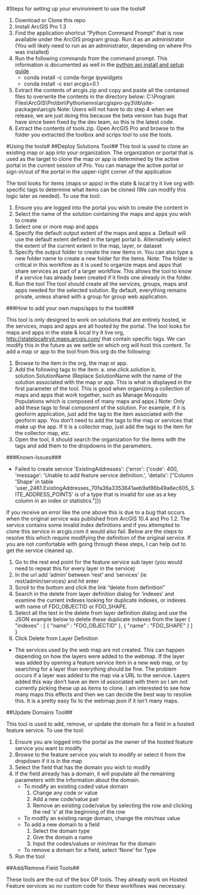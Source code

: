#Steps for setting up your environment to use the tools#
1. Download or Clone this repo
2. Install ArcGIS Pro 1.3
3. Find the application shortcut “Python Command Prompt” that is now available under the ArcGIS program group. Run it as an administrator (You will likely need to run as an administrator, depending on where Pro was installed)
4. Run the following commands from the command prompt. This information is documented as well in the [python api install and setup guide](https://developers.arcgis.com/python/guide/Install-and-set-up/)
    - conda install -c conda-forge ipywidgets
    - conda install -c esri arcgis=0.1
5.	Extract the contents of arcgis.zip and copy and paste all the contained files to overwrite the contents in the directory below:
C:\Program Files\ArcGIS\Pro\bin\Python\envs\arcgispro-py3\lib\site-packages\arcgis
Note: Users will not have to do step 4 when we release, we are just doing this because the beta version has bugs that have since been fixed by the dev team, so this is the latest code.
6.	Extract the contents of tools.zip. Open ArcGIS Pro and browse to the folder you extracted the toolbox and scrips tool to use the tools.

#Using the tools#
##Deploy Solutions Tool##
This tool is used to clone an existing map or app into your organization. The organization or portal that is used as the target to clone the map or app is determined by the active portal in the current session of Pro. You can manage the active portal or sign-in/out of the portal in the upper-right corner of the application

The tool looks for items (maps or apps) in the state & local try it live org with specific tags to determine what items can be cloned (We can modify this logic later as needed). To use the tool:


1. Ensure you are logged into the portal you wish to create the content in
2. Select the name of the solution containing the maps and apps you wish to create
3. Select one or more map and apps
4. Specify the default output extent of the maps and apps
  a. Default will use the default extent defined in the target portal
  b. Alternatively select the extent of the current extent in the map, layer, or dataset
5. Specify the output folder to create the new items in. You can also type a new folder name to create a new folder for the items.
Note: The folder is critical in this workflow as it is used to organize maps and apps that share services as part of a larger workflow. This allows the tool to know if a service has already been created if it finds one already in the folder.
6.	Run the tool
The tool should create all the services, groups, maps and apps needed for the selected solution. By default, everything remains private, unless shared with a group for group web application.

###How to add your own maps/apps to the tool###

This tool is only designed to work on solutions that are entirely hosted, ie the services, maps and apps are all hosted by the portal. The tool looks for maps and apps in the state & local try it live org, http://statelocaltryit.maps.arcgis.com/ that contain specific tags. We can modify this in the future as we settle on which org will host this content. To add a map or app to the tool from this org do the following:

1.	Browse to the item in the org, the map or app.
2.	Add the following tags to the item:
a.	one.click.solution
b.	solution.SolutionName (Replace SolutionName with the name of the solution associated with the map or app. This is what is displayed in the first parameter of the tool. This is good when organizing a collection of maps and apps that work together, such as Manage Mosquito Populations which is composed of many maps and apps.)
Note: Only add these tags to final component of the solution. For example, if it is geoform application, just add the tag to the item associated with the geoform app. You don’t need to add the tags to the map or services that make up the app. If it is a collector map, just add the tags to the item for the collector map, etc.
3.	Open the tool, it should search the organization for the items with the tags and add them to the dropdowns in the parameters.

###Known-Issues###
* Failed to create service 'ExistingAddresses': {'error': {'code': 400, 'message': 'Unable to add feature service definition.', 'details': ["Column 'Shape' in table 'user_2461.ExistingAddresses_70fa36a3353641aeb9af86b49a6ec605_SITE_ADDRESS_POINTS' is of a type that is invalid for use as a key column in an index or statistics."]}}

If you receive an error like the one above this is due to a bug that occurs when the original service was published from ArcGIS 10.4 and Pro 1.2. The service contains some invalid index definitions and if you attempted to clone this service in arcgis.com it would also fail. Below are the steps to resolve this which require modifying the definition of the original service. If you are not comfortable with going through these steps, I can help out to get the service cleaned up.

1. Go to the rest end point for the feature service sub layer (you would need to repeat this for every layer in the service)
2. In the url add ‘admin’ between ‘rest’ and ‘services’ (ie rest/admin/services) and hit enter
3. Scroll to the bottom and click the link “delete from definition”
4. Search in the delete from layer definition dialog for ‘indexes’ and examine the current indexes looking for duplicate indexes, or indexes with name of FDO_OBJECTID or FDO_SHAPE.
5. Select all the text in the delete from layer definition dialog and use the JSON example below to delete these duplicate indexes from the layer
{
  "indexes" : [
  {
    "name" : "FDO_OBJECTID"
  },
  {
    "name" : "FDO_SHAPE" 
  }
]
}
6. Click Delete from Layer Definition

* The services used by the web map are not created.
This can happen depending on how the layers were added to the webmap. If the layer was added by opening a feature service item in a new web map, or by searching for a layer than everything should be fine. The problem occurs if a layer was added to the map via a URL to the service. Layers added this way don’t have an item id associated with them so I am not currently picking these up as items to clone.
I am interested to see how many maps this effects and then we can decide the best way to resolve this. It is a pretty easy fix to the webmap json if it isn’t many maps.

##Update Domains Tool##

This tool is used to add, remove, or update the domain for a field in a hosted feature service. To use the tool:


1. Ensure you are logged into the portal as the owner of the hosted feature service you want to modify
2. Browse to the feature service you wish to modify or select it from the dropdown if it is in the map
3. Select the field that has the domain you wish to modify
4. If the field already has a domain, it will populate all the remaining parameters with the information about the domain.
    - To modify an existing coded value domain
        1. Change any code or value
        2. Add a new code/value pair
        3. Remove an existing code/value by selecting the row and clicking the red ‘x’ at the beginning of the row
    - To modify an existing range domain, change the min/max value
    - To add a new domain to a field
        1. Select the domain type
        2. Give the domain a name
        3. Input the codes/values or min/max for the domain
    - To remove a domain for a field, select ‘None’ for Type
5. Run the tool

##Add/Remove Field Tools##

These tools are the out of the box GP tools. They already work on Hosted Feature services so no custom code for these workflows was necessary.

